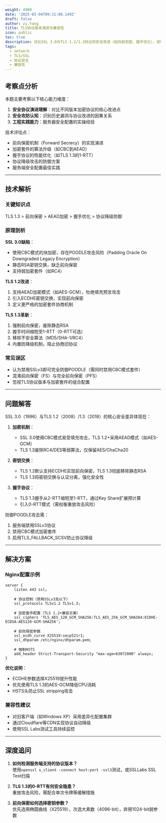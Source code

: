 ```yaml
---
weight: 4900
date: '2025-03-04T09:31:00.149Z'
draft: false
author: zi.Yang
title: TLS协议版本演进与兼容性
icon: public
toc: true
description: 对比SSL 3.0与TLS 1.2/1.3协议的安全改进（如向前加密、握手优化），说明如何禁用不安全协议版本以应对POODLE等攻击。
tags:
  - network
  - TLS/SSL
  - 协议安全
  - 兼容性
---
```


## 考察点分析

本题主要考察以下核心能力维度：

1. **安全协议演进理解**：对比不同版本加密协议的核心改进点
2. **安全攻防认知**：识别历史漏洞与协议改进的因果关系
3. **工程实践能力**：服务器安全配置的实操经验

技术评估点：

- 前向保密机制（Forward Secrecy）的实现演进
- 加密套件的算法升级（如CBC到AEAD）
- 握手协议的性能优化（如TLS 1.3的1-RTT）
- 协议降级攻击的防御方案
- 服务端安全配置最佳实践

---

## 技术解析

### 关键知识点

TLS 1.3 > 前向保密 > AEAD加密 > 握手优化 > 协议降级防御

### 原理剖析

**SSL 3.0缺陷**：

- 使用CBC模式的块加密，存在POODLE攻击风险（Padding Oracle On Downgraded Legacy Encryption）
- 静态RSA密钥交换，缺乏前向保密
- 支持弱加密套件（如RC4）

**TLS 1.2改进**：

1. 支持AEAD加密模式（如AES-GCM），杜绝填充预言攻击
2. 引入ECDHE密钥交换，实现前向保密
3. 定义更严格的加密套件协商机制

**TLS 1.3革新**：

1. 强制前向保密，废除静态RSA
2. 握手时间缩短至1-RTT（0-RTT可选）
3. 移除不安全算法（MD5/SHA-1/RC4）
4. 内置防降级机制，阻止协商旧协议

### 常见误区

- 认为禁用SSLv3即可完全防御POODLE（需同时禁用CBC模式套件）
- 混淆前向保密（FS）与完全前向保密（PFS）
- 忽视TLS协议版本与加密套件的组合配置

---

## 问题解答

SSL 3.0（1996）与TLS 1.2（2008）/1.3（2018）的核心安全差异体现在：

1. **加密机制**：
   - SSL 3.0使用CBC模式易受填充攻击，TLS 1.2+采用AEAD模式（如AES-GCM）
   - TLS 1.3废除RC4/DES等弱算法，仅保留AES/ChaCha20

2. **密钥交换**：
   - TLS 1.2默认支持ECDHE实现前向保密，TLS 1.3彻底移除静态RSA
   - TLS 1.3将密钥交换与认证分离，强化安全性

3. **握手协议**：
   - TLS 1.3握手从2-RTT缩短至1-RTT，通过Key Share扩展预计算
   - 引入0-RTT模式（需权衡重放攻击风险）

防御POODLE攻击需：

1. 服务端禁用SSLv3协议
2. 禁用CBC模式加密套件
3. 启用TLS_FALLBACK_SCSV防止协议降级

---

## 解决方案

### Nginx配置示例

```nginx
server {
    listen 443 ssl;
    
    # 协议控制（禁用SSLv3及以下）
    ssl_protocols TLSv1.2 TLSv1.3;
    
    # 加密套件配置（TLS 1.2+兼容方案）
    ssl_ciphers 'TLS_AES_128_GCM_SHA256:TLS_AES_256_GCM_SHA384:ECDHE-ECDSA-AES128-GCM-SHA256';
    
    # 前向保密参数
    ssl_ecdh_curve X25519:secp521r1;
    ssl_dhparam /etc/nginx/dhparam.pem;
    
    # 强制HSTS
    add_header Strict-Transport-Security "max-age=63072000" always;
}
```

**优化说明**：

- ECDHE参数选择X25519提升性能
- 优先使用TLS 1.3的AES-GCM降低CPU消耗
- HSTS头防止SSL stripping攻击

### 兼容性建议

- 对旧客户端（如Windows XP）采用差异化配置集群
- 通过Cloudflare等CDN实现协议自动降级
- 使用SSL Labs测试工具持续监控

---

## 深度追问

1. **如何检测服务端支持的协议版本？**  
   使用`openssl s_client -connect host:port -ssl3`测试，或SSLLabs SSL Test扫描

2. **TLS 1.3的0-RTT有何安全隐患？**  
   重放攻击风险，需配合单次令牌等缓解措施

3. **前向保密如何选择密钥参数？**  
  优先选用椭圆曲线（X25519），次选大素数（4096-bit），弃用1024-bit弱参数

